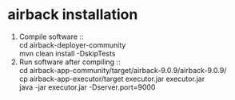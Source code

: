 # airback installation</br>
1) Compile software :: </br>
cd airback-deployer-community</br>
mvn clean install -DskipTests</br>
2) Run software after compiling ::</br>
cd airback-app-community/target/airback-9.0.9/airback-9.0.9/</br>
cp airback-app-executor/target executor.jar executor.jar</br>
java -jar executor.jar -Dserver.port=9000
